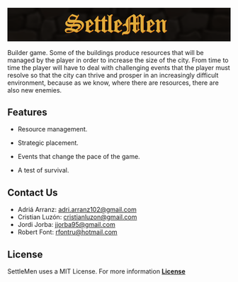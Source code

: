 ![Banner](WikiResources/BannerPH03.png)

Builder game. Some of the buildings produce resources that will be managed by the player in order to increase the size of the city. From time to time the player will have to deal with challenging events that the player must resolve so that the city can thrive and prosper in an increasingly difficult environment, because as we know, where there are resources, there are also new enemies.

## Features


  - Resource management.

  - Strategic placement.

  - Events that change the pace of the game.

  - A test of survival.
  
## Contact Us
- Adriá Arranz: [adri.arranz102@gmail.com](mailto:adri.arranz102@gmail.com)
- Cristian Luzón: [cristianluzon@gmail.com](mailto:cristianluzon@gmail.com)
- Jordi Jorba: [jjorba95@gmail.com](mailto:jjorba95@gmail.com)
- Robert Font: [rfontru@hotmail.com](mailto:rfontru@hotmail.com)

## License
SettleMen uses a MIT License. For more information [**License**](https://github.com/RobertFont/AlphaProject/blob/master/LICENSE)

